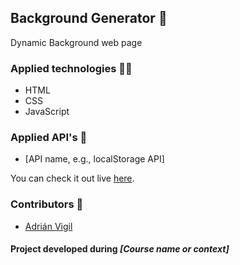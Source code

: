 ## Background Generator 🚀

Dynamic Background web page

### Applied technologies 🧑‍💻
- HTML
- CSS
- JavaScript

### Applied API's 🧩
- [API name, e.g., localStorage API]

You can check it out live [here](https://insightvigil.github.io/background-generator
).

### Contributors 🤝
- [Adrián Vigil](https://github.com/insightvigil)

#### Project developed during _[Course name or context]_



